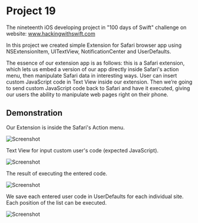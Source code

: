 #  Project 19

The nineteenth iOS developing project in "100 days of Swift" challenge on website: www.hackingwithswift.com

In this project we created simple Extension for Safari browser app using NSExtensionItem, UITextView, NotificationCenter and UserDefaults.

The essence of our extension app is as follows: this is a Safari extension, which lets us embed a version of our app directly inside Safari's action menu, then manipulate Safari data in interesting ways. User can insert custom JavaScript code in Text View inside our extension. Then we’re going to send custom JavaScript code back to Safari and have it executed, giving our users the ability to manipulate web pages right on their phone.

## Demonstration

Our Extension is inside the Safari's Action menu.

![Screenshot](screen1.png)

Text View for input custom user's code (expected JavaScript).

![Screenshot](screen2.png)

The result of executing the entered code.

![Screenshot](screen3.png)

We save each entered user code in UserDefaults for each individual site. Each position of the list can be executed.

![Screenshot](screen4.png)
